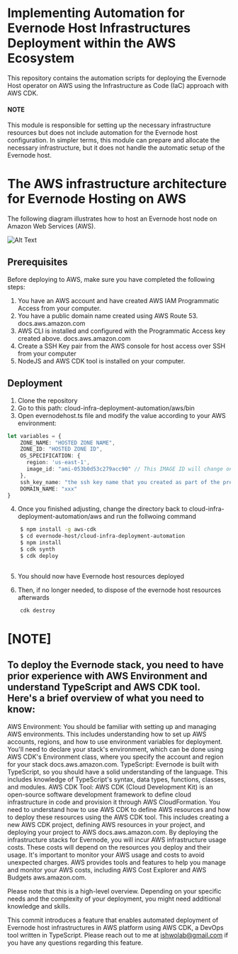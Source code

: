 # Implementing Automation for Evernode Host Infrastructures Deployment within the AWS Ecosystem
This repository contains the automation scripts for deploying the Evernode Host operator on AWS using the Infrastructure as Code (IaC) approach with AWS CDK.

#### NOTE  
This module is responsible for setting up the necessary infrastructure resources but does not include automation for the Evernode host configuration. In simpler terms, this module can prepare and allocate the necessary infrastructure, but it does not handle the automatic setup of the Evernode host.


# The AWS infrastructure architecture for Evernode Hosting on AWS
The following diagram illustrates how to host an Evernode host node on Amazon Web Services (AWS).

![Alt Text](./architecture/aws-host.png)


## Prerequisites
Before deploying to AWS, make sure you have completed the following steps:

1. You have an AWS account and have created AWS IAM Programmatic Access from your computer.
2. You have a public domain name created using AWS Route 53. docs.aws.amazon.com
3. AWS CLI is installed and configured with the Programmatic Access key created above. docs.aws.amazon.com  
4. Create a SSH Key pair from the AWS console for host access over SSH from your computer
4. NodeJS and AWS CDK tool is installed on your computer.

## Deployment 

1. Clone the repository 
2. Go to this path: cloud-infra-deployment-automation/aws/bin
3. Open evernodehost.ts file and modify the value according to your AWS environment: 
```typescript 
let variables = {
    ZONE_NAME: "HOSTED ZONE NAME", 
    ZONE_ID: "HOSTED ZONE ID", 
    OS_SPECIFICATION: {
      region: 'us-east-1', 
      image_id: "ami-053b0d53c279acc90" // This IMAGE ID will change on the AWS region that you're deploying from
    }, 
    ssh_key_name: "the ssh key name that you created as part of the pre-requisite steps", 
    DOMAIN_NAME: "xxx"
}
```

4. Once you finished adjusting, change the directory back to cloud-infra-deployment-automation/aws and run the follwoing command
```bash 
    $ npm install -g aws-cdk
    $ cd evernode-host/cloud-infra-deployment-automation
    $ npm install
    $ cdk synth
    $ cdk deploy
    

```
5. You should now have Evernode host resources deployed 

6. Then, if no longer needed, to dispose of the evernode host resources afterwards
```bash 
    cdk destroy
```

# [NOTE] 

## To deploy the Evernode stack, you need to have prior experience with AWS Environment and understand TypeScript and AWS CDK tool. Here's a brief overview of what you need to know:

AWS Environment: You should be familiar with setting up and managing AWS environments. This includes understanding how to set up AWS accounts, regions, and how to use environment variables for deployment. You'll need to declare your stack's environment, which can be done using AWS CDK's Environment class, where you specify the account and region for your stack docs.aws.amazon.com.
TypeScript: Evernode is built with TypeScript, so you should have a solid understanding of the language. This includes knowledge of TypeScript's syntax, data types, functions, classes, and modules.
AWS CDK Tool: AWS CDK (Cloud Development Kit) is an open-source software development framework to define cloud infrastructure in code and provision it through AWS CloudFormation. You need to understand how to use AWS CDK to define AWS resources and how to deploy these resources using the AWS CDK tool. This includes creating a new AWS CDK project, defining AWS resources in your project, and deploying your project to AWS docs.aws.amazon.com.
By deploying the infrastructure stacks for Evernode, you will incur AWS infrastructure usage costs. These costs will depend on the resources you deploy and their usage. It's important to monitor your AWS usage and costs to avoid unexpected charges. AWS provides tools and features to help you manage and monitor your AWS costs, including AWS Cost Explorer and AWS Budgets aws.amazon.com.

Please note that this is a high-level overview. Depending on your specific needs and the complexity of your deployment, you might need additional knowledge and skills.



This commit introduces a feature that enables automated deployment of Evernode host infrastructures in AWS platform using AWS CDK, a DevOps tool written in TypeScript. Please reach out to me at ishwolab@gmail.com if you have any questions regarding this feature.